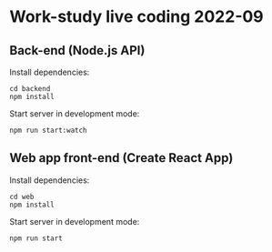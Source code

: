 # Work-study live coding 2022-09

## Back-end (Node.js API)

Install dependencies:

```
cd backend
npm install
```

Start server in development mode:

```
npm run start:watch
```

## Web app front-end (Create React App)

Install dependencies:

```
cd web
npm install
```

Start server in development mode:

```
npm run start
```